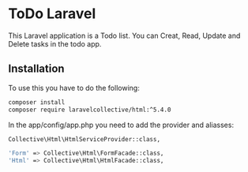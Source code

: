 # ToDo Laravel

This Laravel application is a Todo list. You can Creat, Read, Update and Delete tasks in the todo app.

## Installation

To use this you have to do the following:

```bash
composer install
composer require laravelcollective/html:^5.4.0
```
In the app/config/app.php you need to add the provider and aliasses:

```bash
Collective\Html\HtmlServiceProvider::class,

'Form' => Collective\Html\FormFacade::class,
'Html' => Collective\Html\HtmlFacade::class,
```
